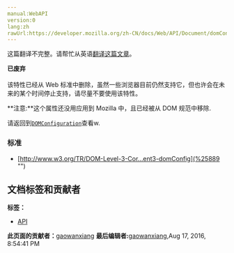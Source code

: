 ```yaml
---
manual:WebAPI
version:0
lang:zh
rawUrl:https://developer.mozilla.org/zh-CN/docs/Web/API/Document/domConfig
---
```




这篇翻译不完整。请帮忙从英语[翻译这篇文章](%25888 "")。






**已废弃**<br></br>该特性已经从 Web 标准中删除，虽然一些浏览器目前仍然支持它，但也许会在未来的某个时间停止支持，请尽量不要使用该特性。


**注意:**这个属性还没用应用到 Mozilla 中，且已经被从 DOM 规范中移除.


请返回到[`DOMConfiguration`](%6743 "En/DOM/DOMConfiguration")查看w.


### **标准**<a name="标准"></a>

* [http://www.w3.org/TR/DOM-Level-3-Cor...ent3-domConfig](%25889 "")



## 文档标签和贡献者
**标签：**
* [API](%50 "")

**此页面的贡献者：**[gaowanxiang](%25890 "")
**最后编辑者:**[gaowanxiang](%25890 ""),<time>Aug 17, 2016, 8:54:41 PM</time>


